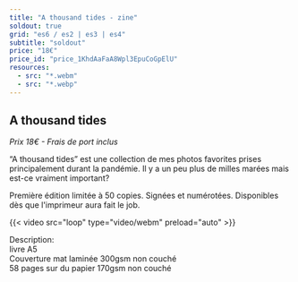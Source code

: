 ```yaml
---
title: "A thousand tides - zine"
soldout: true
grid: "es6 / es2 | es3 | es4"
subtitle: "soldout"
price: "18€"
price_id: "price_1KhdAaFaA8Wpl3EpuCoGpElU"
resources:
  - src: "*.webm"
  - src: "*.webp"
---
```


## A thousand tides

*Prix 18€ - Frais de port inclus*

“A thousand tides” est une collection de mes photos favorites prises principalement durant la pandémie. Il y a un peu plus de milles marées mais est-ce vraiment important?

Première édition limitée à 50 copies.
Signées et numérotées.
Disponibles dès que l'imprimeur aura fait le job.

{{< video src="loop" type="video/webm" preload="auto" >}}


<div class="text-sm">
Description: <br/> 
livre A5 <br/> 
Couverture mat laminée 300gsm non couché <br/> 
58 pages sur du papier 170gsm non couché
</div>

